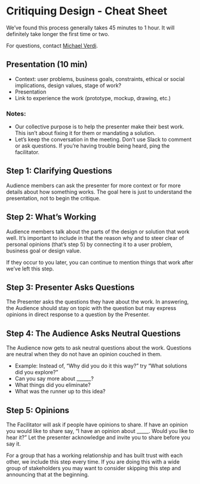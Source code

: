 # Critiquing Design - Cheat Sheet
We’ve found this process generally takes 45 minutes to 1 hour. It will definitely take longer the first time or two.

For questions, contact [Michael Verdi](mailto:questions@critiquing.design).

## Presentation (10 min)
- Context: user problems, business goals, constraints, ethical or social implications, design values, stage of work?
- Presentation
- Link to experience the work (prototype, mockup, drawing, etc.)

### Notes: 
- Our collective purpose is to help the presenter make their best work. This isn’t about fixing it for them or mandating a solution. 
- Let’s keep the conversation in the meeting. Don’t use Slack to comment or ask questions. If you’re having trouble being heard, ping the facilitator. 

## Step 1: Clarifying Questions
Audience members can ask the presenter for more context or for more details about how something works. The goal here is just to understand the presentation, not to begin the critique. 

## Step 2: What’s Working
Audience members talk about the parts of the design or solution that work well. It’s important to include in that the reason why and to steer clear of personal opinions (that’s step 5) by connecting it to a user problem, business goal or design value.

If they occur to you later, you can continue to mention things that work after we’ve left this step.

## Step 3: Presenter Asks Questions
The Presenter asks the questions they have about the work. In answering, the Audience should stay on topic with the question but may express opinions in direct response to a question by the Presenter.

## Step 4: The Audience Asks Neutral Questions
The Audience now gets to ask neutral questions about the work. Questions are neutral when they do not have an opinion couched in them.

- Example: Instead of, “Why did you do it this way?” try “What solutions did you explore?”
- Can you say more about ______?
- What things did you eliminate?
- What was the runner up to this idea?

## Step 5: Opinions
The Facilitator will ask if people have opinions to share. If have an opinion you would like to share say, “I have an opinion about _____. Would you like to hear it?” Let the presenter acknowledge and invite you to share before you say it.

For a group that has a working relationship and has built trust with each other, we include this step every time. If you are doing this with a wide group of stakeholders you may want to consider skipping this step and announcing that at the beginning.
